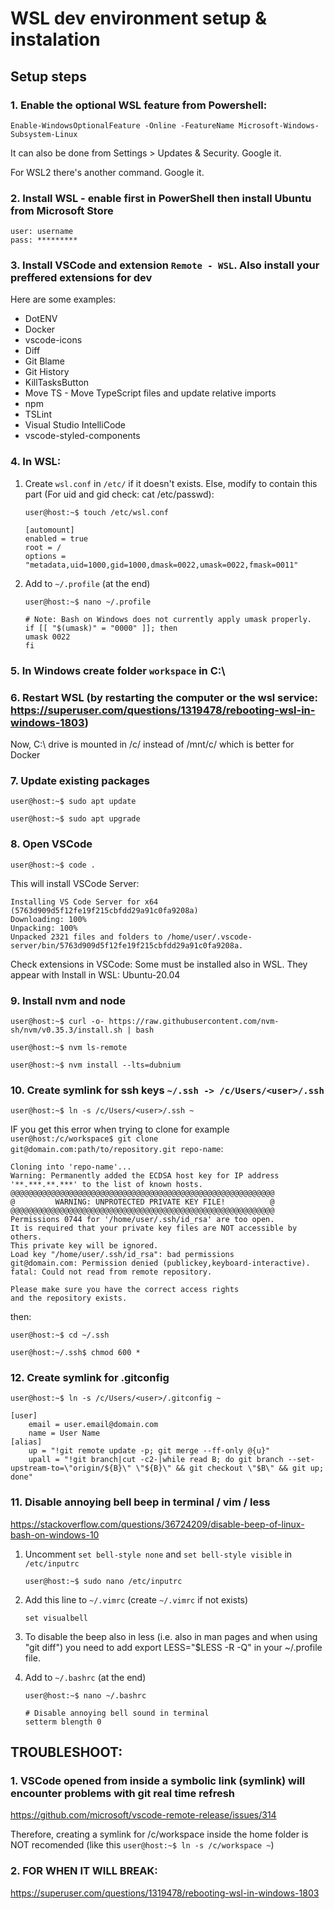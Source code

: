 # WSL dev environment setup & instalation

## Setup steps

### 1. Enable the optional WSL feature from Powershell:
```
Enable-WindowsOptionalFeature -Online -FeatureName Microsoft-Windows-Subsystem-Linux
```

It can also be done from Settings > Updates & Security. Google it.

For WSL2 there's another command. Google it.

### 2. Install WSL - enable first in PowerShell then install Ubuntu from Microsoft Store
```
user: username
pass: *********
```

### 3. Install VSCode and extension `Remote - WSL`. Also install your preffered extensions for dev

Here are some examples:
- DotENV
- Docker
- vscode-icons
- Diff
- Git Blame
- Git History
- KillTasksButton
- Move TS - Move TypeScript files and update relative imports
- npm
- TSLint
- Visual Studio IntelliCode
- vscode-styled-components

### 4. In WSL:

1. Create `wsl.conf` in `/etc/` if it doesn't exists. Else, modify to contain this part (For uid and gid check: cat /etc/passwd):

    `user@host:~$ touch /etc/wsl.conf`
    ```
    [automount]
    enabled = true
    root = /
    options = "metadata,uid=1000,gid=1000,dmask=0022,umask=0022,fmask=0011"
    ```

2. Add to `~/.profile` (at the end)

    `user@host:~$ nano ~/.profile`
    ```
    # Note: Bash on Windows does not currently apply umask properly.
    if [[ "$(umask)" = "0000" ]]; then
    umask 0022
    fi
    ```

### 5. In Windows create folder `workspace` in C:\

### 6. Restart WSL (by restarting the computer or the wsl service: https://superuser.com/questions/1319478/rebooting-wsl-in-windows-1803)
Now, C:\ drive is mounted in /c/ instead of /mnt/c/ which is better for Docker

### 7. Update existing packages

`user@host:~$ sudo apt update`

`user@host:~$ sudo apt upgrade`

### 8. Open VSCode

`user@host:~$ code .`

This will install VSCode Server:

    Installing VS Code Server for x64 (5763d909d5f12fe19f215cbfdd29a91c0fa9208a)
    Downloading: 100%
    Unpacking: 100%
    Unpacked 2321 files and folders to /home/user/.vscode-server/bin/5763d909d5f12fe19f215cbfdd29a91c0fa9208a.

Check extensions in VSCode: Some must be installed also in WSL. They appear with Install in WSL: Ubuntu-20.04

### 9. Install nvm and node

`user@host:~$ curl -o- https://raw.githubusercontent.com/nvm-sh/nvm/v0.35.3/install.sh | bash`

`user@host:~$ nvm ls-remote`

`user@host:~$ nvm install --lts=dubnium`

### 10. Create symlink for ssh keys `~/.ssh -> /c/Users/<user>/.ssh`

`user@host:~$ ln -s /c/Users/<user>/.ssh ~`

IF you get this error when trying to clone for example `user@host:/c/workspace$ git clone git@domain.com:path/to/repository.git repo-name`:
```
Cloning into 'repo-name'...
Warning: Permanently added the ECDSA host key for IP address '**.***.**.***' to the list of known hosts.
@@@@@@@@@@@@@@@@@@@@@@@@@@@@@@@@@@@@@@@@@@@@@@@@@@@@@@@@@@@
@         WARNING: UNPROTECTED PRIVATE KEY FILE!          @
@@@@@@@@@@@@@@@@@@@@@@@@@@@@@@@@@@@@@@@@@@@@@@@@@@@@@@@@@@@
Permissions 0744 for '/home/user/.ssh/id_rsa' are too open.
It is required that your private key files are NOT accessible by others.
This private key will be ignored.
Load key "/home/user/.ssh/id_rsa": bad permissions
git@domain.com: Permission denied (publickey,keyboard-interactive).
fatal: Could not read from remote repository.

Please make sure you have the correct access rights
and the repository exists.
```

then:

`user@host:~$ cd ~/.ssh`

`user@host:~/.ssh$ chmod 600 *`

### 12. Create symlink for .gitconfig

`user@host:~$ ln -s /c/Users/<user>/.gitconfig ~`

```
[user]
	email = user.email@domain.com
	name = User Name
[alias]
	up = "!git remote update -p; git merge --ff-only @{u}"
	upall = "!git branch|cut -c2-|while read B; do git branch --set-upstream-to=\"origin/${B}\" \"${B}\" && git checkout \"$B\" && git up; done"
```

### 11. Disable annoying bell beep in terminal / vim / less

https://stackoverflow.com/questions/36724209/disable-beep-of-linux-bash-on-windows-10

1. Uncomment `set bell-style none` and `set bell-style visible` in `/etc/inputrc`

	`user@host:~$ sudo nano /etc/inputrc`

2. Add this line to `~/.vimrc` (create `~/.vimrc` if not exists)

	`set visualbell`

3. To disable the beep also in less (i.e. also in man pages and when using "git diff") you need to add export LESS="$LESS -R -Q" in your ~/.profile file.

4. Add to `~/.bashrc` (at the end)

    `user@host:~$ nano ~/.bashrc`
    ```
    # Disable annoying bell sound in terminal
    setterm blength 0
    ```

## TROUBLESHOOT:

### 1. VSCode opened from inside a symbolic link (symlink) will encounter problems with git real time refresh

https://github.com/microsoft/vscode-remote-release/issues/314

Therefore, creating a symlink for /c/workspace inside the home folder is NOT recomended (like this `user@host:~$ ln -s /c/workspace ~`)

### 2. FOR WHEN IT WILL BREAK:

https://superuser.com/questions/1319478/rebooting-wsl-in-windows-1803
